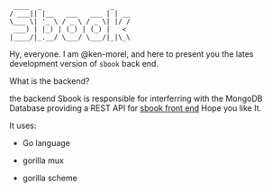```
 ____  _                 _
/ ___|| |__   ___   ___ | | __
\___ \| '_ \ / _ \ / _ \| |/ /
 ___) | |_) | (_) | (_) |   <
|____/|_.__/ \___/ \___/|_|\_\
```

Hy, everyone. I am @ken-morel, and here to present you the lates development version of `sbook` back end.

What is the backend?

the backend Sbook is responsible for interferring with the MongoDB Database providing a REST API for [sbook front end](https://github.com/sbook-cm/frontend) Hope you like It.

It uses:

-   Go language
    
-   gorilla mux
    
-   gorilla scheme
